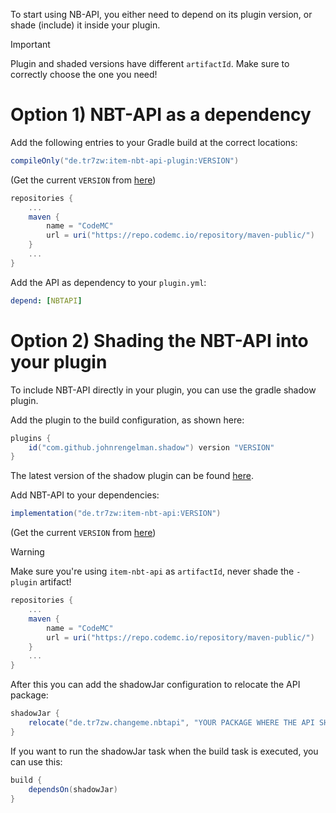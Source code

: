 To start using NB-API, you either need to depend on its plugin version, or shade (include) it inside your plugin.

> [!IMPORTANT]
> Plugin and shaded versions have different ``artifactId``. Make sure to correctly choose the one you need!

# Option 1) NBT-API as a dependency

Add the following entries to your Gradle build at the correct locations:

```groovy
compileOnly("de.tr7zw:item-nbt-api-plugin:VERSION")
```

(Get the current ``VERSION`` from [here](https://modrinth.com/plugin/nbtapi/versions))

```groovy
repositories {
    ...
    maven {
        name = "CodeMC"
        url = uri("https://repo.codemc.io/repository/maven-public/")
    }
    ...
}
```

Add the API as dependency to your ``plugin.yml``:

```yml
depend: [NBTAPI]
```

# Option 2) Shading the NBT-API into your plugin

To include NBT-API directly in your plugin, you can use the gradle shadow plugin.

Add the plugin to the build configuration, as shown here:

```groovy
plugins {
    id("com.github.johnrengelman.shadow") version "VERSION"
}
```

The latest version of the shadow plugin can be found [here](https://github.com/johnrengelman/shadow/releases).

Add NBT-API to your dependencies:

```groovy
implementation("de.tr7zw:item-nbt-api:VERSION")
```

(Get the current ``VERSION`` from [here](https://modrinth.com/plugin/nbtapi/versions))

> [!WARNING]
> Make sure you're using ``item-nbt-api`` as ``artifactId``, never shade the ``-plugin`` artifact!

```groovy
repositories {
    ...
    maven {
        name = "CodeMC"
        url = uri("https://repo.codemc.io/repository/maven-public/")
    }
    ...
}
```

After this you can add the shadowJar configuration to relocate the API package:

```groovy
shadowJar {
    relocate("de.tr7zw.changeme.nbtapi", "YOUR PACKAGE WHERE THE API SHOULD END UP")
}
```

If you want to run the shadowJar task when the build task is executed, you can use this:

```groovy
build {
    dependsOn(shadowJar)
}
```

